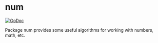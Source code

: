 # num
[![GoDoc](https://godoc.org/github.com/goutil/num?status.svg)](https://godoc.org/github.com/goutil/num)

Package num provides some useful algorithms for working with numbers, math, etc. 
